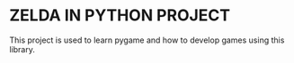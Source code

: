 # ZELDA IN PYTHON PROJECT


This project is used to learn pygame and how to develop games using this library.
